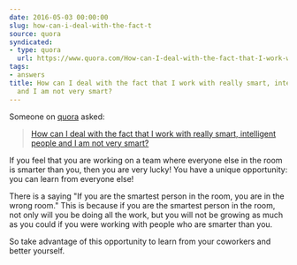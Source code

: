 ```yaml
---
date: 2016-05-03 00:00:00
slug: how-can-i-deal-with-the-fact-t
source: quora
syndicated:
- type: quora
  url: https://www.quora.com/How-can-I-deal-with-the-fact-that-I-work-with-really-smart-intelligent-people-and-I-am-not-very-smart/answer/Roy-Tang
tags:
- answers
title: How can I deal with the fact that I work with really smart, intelligent people
  and I am not very smart?
---
```


Someone on [quora](https://quora.com) asked:

> [How can I deal with the fact that I work with really smart, intelligent people and I am not very smart?](https://www.quora.com/How-can-I-deal-with-the-fact-that-I-work-with-really-smart-intelligent-people-and-I-am-not-very-smart/answer/Roy-Tang)


If you feel that you are working on a team where everyone else in the room is smarter than you, then you are very lucky! You have a unique opportunity: you can learn from everyone else!

There is a saying "If you are the smartest person in the room, you are in the wrong room." This is because if you are the smartest person in the room, not only will you be doing all the work, but you will not be growing as much as you could if you were working with people who are smarter than you.

So take advantage of this opportunity to learn from your coworkers and better yourself.